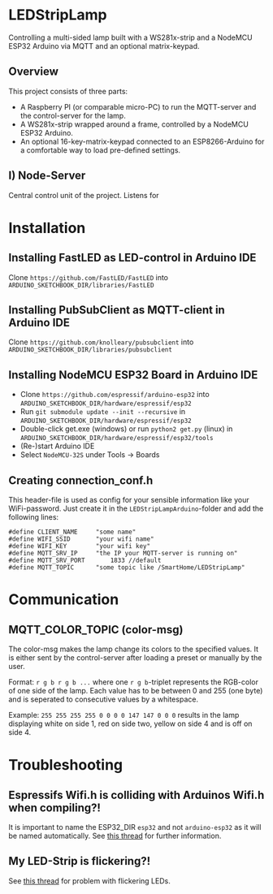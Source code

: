 # LEDStripLamp
Controlling a multi-sided lamp built with a WS281x-strip and a NodeMCU ESP32 Arduino via MQTT and an optional matrix-keypad.

## Overview 
This project consists of three parts:
- A Raspberry PI (or comparable micro-PC) to run the MQTT-server and the control-server for the lamp.
- A WS281x-strip wrapped around a frame, controlled by a NodeMCU ESP32 Arduino.
- An optional 16-key-matrix-keypad connected to an ESP8266-Arduino for a comfortable way to load pre-defined settings.

## I) Node-Server
Central control unit of the project. Listens for 

# Installation

## Installing FastLED as LED-control in Arduino IDE
Clone ```https://github.com/FastLED/FastLED``` into ```ARDUINO_SKETCHBOOK_DIR/libraries/FastLED```

## Installing PubSubClient as MQTT-client in Arduino IDE
Clone ```https://github.com/knolleary/pubsubclient``` into ```ARDUINO_SKETCHBOOK_DIR/libraries/pubsubclient```

## Installing NodeMCU ESP32 Board in Arduino IDE
- Clone ```https://github.com/espressif/arduino-esp32``` into ```ARDUINO_SKETCHBOOK_DIR/hardware/espressif/esp32``` 
- Run ```git submodule update --init --recursive``` in ```ARDUINO_SKETCHBOOK_DIR/hardware/espressif/esp32```
- Double-click get.exe (windows) or run ```python2 get.py``` (linux) in ```ARDUINO_SKETCHBOOK_DIR/hardware/espressif/esp32/tools```
- (Re-)start Arduino IDE
- Select ```NodeMCU-32S``` under Tools -> Boards

## Creating connection_conf.h	
This header-file is used as config for your sensible information like your WiFi-password.
Just create it in the ```LEDStripLampArduino```-folder and add the following lines:
```
#define CLIENT_NAME		"some name"
#define WIFI_SSID		"your wifi name"
#define WIFI_KEY		"your wifi key"
#define MQTT_SRV_IP		"the IP your MQTT-server is running on"
#define MQTT_SRV_PORT		1833 //default
#define MQTT_TOPIC		"some topic like /SmartHome/LEDStripLamp"
```

# Communication

## MQTT_COLOR_TOPIC (color-msg)
The color-msg makes the lamp change its colors to the specified values. It is either sent by the control-server after loading a preset or manually by the user.

Format: ```r g b r g b ...``` where one ```r g b```-triplet represents the RGB-color of one side of the lamp. Each value has to be between 0 and 255 (one byte) and is seperated to consecutive values by a whitespace.

Example: ```255 255 255 255 0 0 0 0 147 147 0 0 0``` results in the lamp displaying white on side 1, red on side two, yellow on side 4 and is off on side 4.

# Troubleshooting

## Espressifs Wifi.h is colliding with Arduinos Wifi.h when compiling?!
It is important to name the ESP32_DIR ```esp32``` and not ```arduino-esp32``` as it will be named automatically. See [this thread](https://github.com/espressif/arduino-esp32/issues/20) for further information.

## My LED-Strip is flickering?!
See [this thread](https://github.com/FastLED/FastLED/issues/306) for problem with flickering LEDs.
